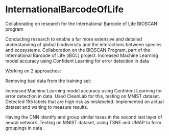 # InternationalBarcodeOfLife
Collaborating on research for the International Barcode of Life BIOSCAN program


Conducting research to enable a far more extensive and detailed understanding of global biodiversity and the interactions between species and ecosystems.
Collaboration on the BIOSCAN Program, part of the International Barcode of Life (iBOL) project.
Increased Machine Learning model accuracy using Confident Learning for error detection in data


Working on 2 approaches:

Removing bad data from the training set:

Increased Machine Learning model accuracy using Confident Learning for error detection in data.
Used CleanLab for this, testing on MNIST dataset. Detected 155 labels that are high risk as mislabeled.
Implemented on actual dataset and waiting to measure results.

Having the CNN identify and group similar taxas in the second last layer of neural network.
Testing on MNIST dataset, using TSNE and UMAP to form groupings in data .

